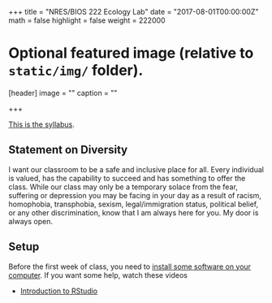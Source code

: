 +++
title = "NRES/BIOS 222 Ecology Lab"
date = "2017-08-01T00:00:00Z"
math = false
highlight = false
weight = 222000
# Optional featured image (relative to `static/img/` folder).
[header]
image = ""
caption = ""

+++


[This is the syllabus][syllabus].  

## Statement on Diversity

I want our classroom to be a safe and inclusive place for all. Every individual is valued, has the capability to succeed and has something to offer the class. While our class may only be a temporary solace from the fear, suffering or depression you may be facing in your day as a result of racism, homophobia, transphobia, sexism, legal/immigration status, political belief, or any other discrimination, know that I am always here for you. My door is always open. 

## Setup

Before the first week of class, you need to [install some software on your computer][computer-setup]. If you want some help, watch these videos

* [Introduction to RStudio](https://youtu.be/FNrCxTSzq6s)

[syllabus]: /classes/NRES222/syllabus/
[computer-setup]: /classes/NRES803/computer-setup/
